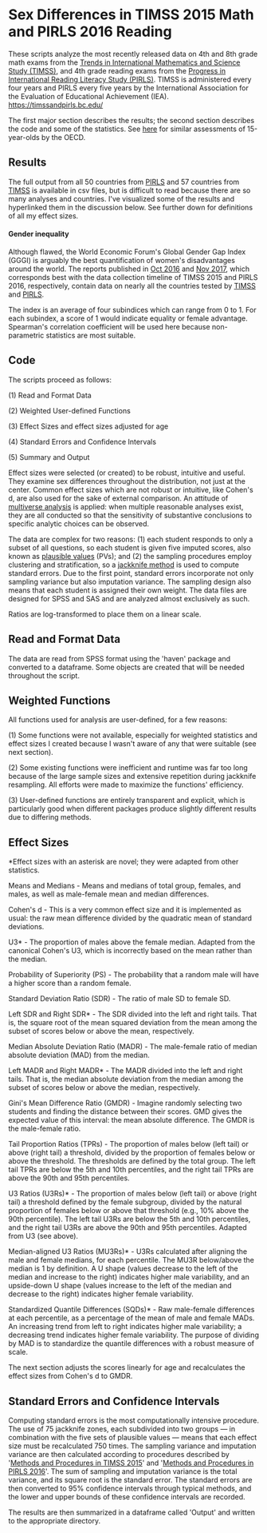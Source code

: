 # Sex Differences in TIMSS 2015 Math and PIRLS 2016 Reading
These scripts analyze the most recently released data on 4th and 8th grade math exams from the [Trends in International Mathematics and Science Study (TIMSS)](https://github.com/rjwthree/TIMSS_PIRLS/blob/master/TIMSS%202015.R), and 4th grade reading exams from the [Progress in International Reading Literacy Study (PIRLS)](https://github.com/rjwthree/TIMSS_PIRLS/blob/master/PIRLS%202016.R). TIMSS is administered every four years and PIRLS every five years by the International Association for the Evaluation of Educational Achievement (IEA). https://timssandpirls.bc.edu/

The first major section describes the results; the second section describes the code and some of the statistics. See [here](https://github.com/rjwthree/PISA_2018) for similar assessments of 15-year-olds by the OECD.

## Results

The full output from all 50 countries from [PIRLS](https://github.com/rjwthree/TIMSS_PIRLS/blob/master/Full%20results%20(reading).csv) and 57 countries from [TIMSS](https://github.com/rjwthree/TIMSS_PIRLS/blob/master/Full%20results%20(math).csv) is available in csv files, but is difficult to read because there are so many analyses and countries. I've visualized some of the results and hyperlinked them in the discussion below. See further down for definitions of all my effect sizes.

#### Gender inequality

Although flawed, the World Economic Forum's Global Gender Gap Index (GGGI) is arguably the best quantification of women's disadvantages around the world. The reports published in [Oct 2016](https://www.weforum.org/reports/the-global-gender-gap-report-2016) and [Nov 2017](https://www.weforum.org/reports/the-global-gender-gap-report-2017), which corresponds best with the data collection timeline of TIMSS 2015 and PIRLS 2016, respectively, contain data on nearly all the countries tested by [TIMSS](https://github.com/rjwthree/TIMSS_PIRLS/blob/master/Country%20codes%20(math).csv) and [PIRLS](https://github.com/rjwthree/TIMSS_PIRLS/blob/master/Country%20codes%20(reading).csv).

The index is an average of four subindices which can range from 0 to 1. For each subindex, a score of 1 would indicate equality or female advantage. Spearman's correlation coefficient will be used here because non-parametric statistics are most suitable.

## Code

The scripts proceed as follows:

(1) Read and Format Data

(2) Weighted User-defined Functions

(3) Effect Sizes and effect sizes adjusted for age

(4) Standard Errors and Confidence Intervals

(5) Summary and Output

Effect sizes were selected (or created) to be robust, intuitive and useful. They examine sex differences throughout the distribution, not just at the center. Common effect sizes which are not robust or intuitive, like Cohen's d, are also used for the sake of external comparison. An attitude of [multiverse analysis](https://journals.sagepub.com/doi/full/10.1177/1745691616658637) is applied: when multiple reasonable analyses exist, they are all conducted so that the sensitivity of substantive conclusions to specific analytic choices can be observed.

The data are complex for two reasons: (1) each student responds to only a subset of all questions, so each student is given five imputed scores, also known as [plausible values](https://timssandpirls.bc.edu/publications/timss/2015-methods/chapter-12.html) (PVs); and (2) the sampling procedures employ clustering and stratification, so a [jackknife method](https://timssandpirls.bc.edu/publications/timss/2015-methods/chapter-4.html) is used to compute standard errors. Due to the first point, standard errors incorporate not only sampling variance but also imputation variance. The sampling design also means that each student is assigned their own weight. The data files are designed for SPSS and SAS and are analyzed almost exclusively as such.

Ratios are log-transformed to place them on a linear scale.

## Read and Format Data
The data are read from SPSS format using the 'haven' package and converted to a dataframe. Some objects are created that will be needed throughout the script.

## Weighted Functions
All functions used for analysis are user-defined, for a few reasons:

(1) Some functions were not available, especially for weighted statistics and effect sizes I created because I wasn't aware of any that were suitable (see next section).

(2) Some existing functions were inefficient and runtime was far too long because of the large sample sizes and extensive repetition during jackknife resampling. All efforts were made to maximize the functions' efficiency.

(3) User-defined functions are entirely transparent and explicit, which is particularly good when different packages produce slightly different results due to differing methods.

## Effect Sizes
*Effect sizes with an asterisk are novel; they were adapted from other statistics.

Means and Medians - Means and medians of total group, females, and males, as well as male-female mean and median differences.

Cohen's d - This is a very common effect size and it is implemented as usual: the raw mean difference divided by the quadratic mean of standard deviations.

U3* - The proportion of males above the female median. Adapted from the canonical Cohen's U3, which is incorrectly based on the mean rather than the median.

Probability of Superiority (PS) - The probability that a random male will have a higher score than a random female.

Standard Deviation Ratio (SDR) - The ratio of male SD to female SD.

Left SDR and Right SDR* - The SDR divided into the left and right tails. That is, the square root of the mean squared deviation from the mean among the subset of scores below or above the mean, respectively.

Median Absolute Deviation Ratio (MADR) - The male-female ratio of median absolute deviation (MAD) from the median.

Left MADR and Right MADR* - The MADR divided into the left and right tails. That is, the median absolute deviation from the median among the subset of scores below or above the median, respectively.

Gini's Mean Difference Ratio (GMDR) - Imagine randomly selecting two students and finding the distance between their scores. GMD gives the expected value of this interval: the mean absolute difference. The GMDR is the male-female ratio.

Tail Proportion Ratios (TPRs) - The proportion of males below (left tail) or above (right tail) a threshold, divided by the proportion of females below or above the threshold. The thresholds are defined by the total group. The left tail TPRs are below the 5th and 10th percentiles, and the right tail TPRs are above the 90th and 95th percentiles.

U3 Ratios (U3Rs)* - The proportion of males below (left tail) or above (right tail) a threshold defined by the female subgroup, divided by the natural proportion of females below or above that threshold (e.g., 10% above the 90th percentile). The left tail U3Rs are below the 5th and 10th percentiles, and the right tail U3Rs are above the 90th and 95th percentiles. Adapted from U3 (see above).

Median-aligned U3 Ratios (MU3Rs)* - U3Rs calculated after aligning the male and female medians, for each percentile. The MU3R below/above the median is 1 by definition. A U shape (values decrease to the left of the median and increase to the right) indicates higher male variability, and an upside-down U shape (values increase to the left of the median and decrease to the right) indicates higher female variability.

Standardized Quantile Differences (SQDs)* - Raw male-female differences at each percentile, as a percentage of the mean of male and female MADs. An increasing trend from left to right indicates higher male variability; a decreasing trend indicates higher female variability. The purpose of dividing by MAD is to standardize the quantile differences with a robust measure of scale.

The next section adjusts the scores linearly for age and recalculates the effect sizes from Cohen's d to GMDR.

## Standard Errors and Confidence Intervals
Computing standard errors is the most computationally intensive procedure. The use of 75 jackknife zones, each subdivided into two groups — in combination with the five sets of plausible values — means that each effect size must be recalculated 750 times. The sampling variance and imputation variance are then calculated according to procedures described by '[Methods and Procedures in TIMSS 2015](https://timssandpirls.bc.edu/publications/timss/2015-methods.html)' and '[Methods and Procedures in PIRLS 2016](https://timssandpirls.bc.edu/publications/pirls/2016-methods.html)'. The sum of sampling and imputation variance is the total variance, and its square root is the standard error. The standard errors are then converted to 95% confidence intervals through typical methods, and the lower and upper bounds of these confidence intervals are recorded.

The results are then summarized in a dataframe called 'Output' and written to the appropriate directory.
